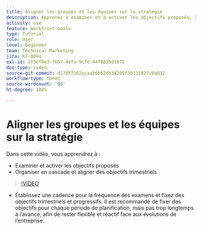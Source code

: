 ```yaml
---
title: Aligner les groupes et les équipes sur la stratégie
description: Apprenez à examiner et à activer les objectifs proposés, à organiser en cascade et à aligner les objectifs trimestriels à l’aide de [!DNL   Goals].
activity: use
feature: Workfront Goals
type: Tutorial
role: User
level: Beginner
team: Technical Marketing
jira: KT-8894
exl-id: 2f3ef8e3-f667-4efa-9cf0-44f8835d1671
doc-type: video
source-git-commit: d17df7162ccaab6b62db34209f50131927c0a532
workflow-type: tm+mt
source-wordcount: '95'
ht-degree: 100%

---
```


# Aligner les groupes et les équipes sur la stratégie

Dans cette vidéo, vous apprendrez à :

* Examiner et activer les objectifs proposés
* Organiser en cascade et aligner des objectifs trimestriels

>[!VIDEO](https://video.tv.adobe.com/v/335188/?quality=12&learn=on&enablevpops)

<!--
Pro-tips graphic
-->

* Établissez une cadence pour la fréquence des examens et fixez des objectifs trimestriels et progressifs. Il est recommandé de fixer des objectifs pour chaque période de planification, mais pas trop longtemps à l’avance, afin de rester flexible et réactif face aux évolutions de l’entreprise.

